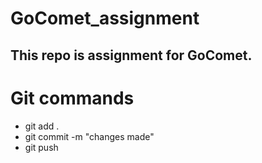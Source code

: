 # GoComet_assignment
## This repo is assignment for GoComet.









# Git commands
 - git add .
 - git commit -m "changes made"
 - git push